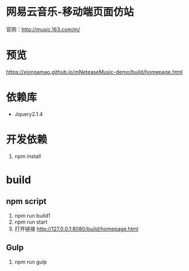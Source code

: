 # 网易云音乐-移动端页面仿站
官网：http://music.163.com/m/ 
# 预览
https://xiongamao.github.io/mNeteaseMusic-demo/build/homepage.html

# 依赖库
- Jquery2.1.4

# 开发依赖
1. npm install

# build
## npm script
1. npm run build1
2. npm run start
3. 打开链接 http://127.0.0.1:8080/build/homepage.html

## Gulp
1. npm run gulp

